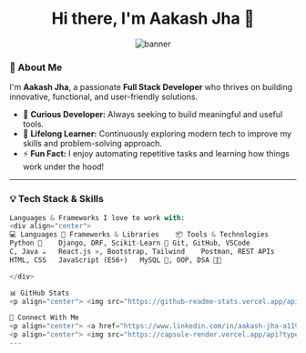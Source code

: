 <h1 align="center">Hi there, I'm Aakash Jha 👋</h1>

<p align="center">
  <img src="https://capsule-render.vercel.app/api?type=waving&color=0B72B5&height=200&section=header&text=Welcome%20to%20My%20GitHub!&fontSize=40&fontColor=ffffff" alt="banner"/>
</p>

### 🙏 About Me
I'm **Aakash Jha**, a passionate **Full Stack Developer** who thrives on building innovative, functional, and user-friendly solutions.

- 👀 **Curious Developer:** Always seeking to build meaningful and useful tools.
- 🌱 **Lifelong Learner:** Continuously exploring modern tech to improve my skills and problem-solving approach.
- ⚡ **Fun Fact:** I enjoy automating repetitive tasks and learning how things work under the hood!

---

### 💡 Tech Stack & Skills

```python
Languages & Frameworks I love to work with:
<div align="center">
💻 Languages	🧠 Frameworks & Libraries	📦 Tools & Technologies
Python 🐍	Django, DRF, Scikit-Learn 🤖	Git, GitHub, VSCode
C, Java ☕	React.js ⚛️, Bootstrap, Tailwind	Postman, REST APIs
HTML, CSS	JavaScript (ES6+)	MySQL 🐬, OOP, DSA 🧑‍💻

</div>

📊 GitHub Stats
<p align="center"> <img src="https://github-readme-stats.vercel.app/api?username=Aakash-Jha3903&show_icons=true&theme=radical" alt="Aakash's GitHub Stats" /> <br/> <img src="https://github-readme-streak-stats.herokuapp.com/?user=Aakash-Jha3903&theme=radical" alt="GitHub Streak" /> <br/> <img src="https://github-readme-stats.vercel.app/api/top-langs/?username=Aakash-Jha3903&layout=compact&theme=radical" alt="Top Languages" /> </p>

🔗 Connect With Me
<p align="center"> <a href="https://www.linkedin.com/in/aakash-jha-a11931257" target="_blank"> <img src="https://img.shields.io/badge/-LinkedIn-blue?style=for-the-badge&logo=Linkedin&logoColor=white"/> </a> <a href="https://aakash-jha--portfolio.vercel.app/" target="_blank"> <img src="https://img.shields.io/badge/-Portfolio-121212?style=for-the-badge&logo=vercel&logoColor=white"/> </a> </p>
<p align="center"> <img src="https://capsule-render.vercel.app/api?type=waving&color=0B72B5&height=150&section=footer"/> </p> <!--- Aakash-Jha3903/Aakash-Jha3903 is a ✨ special ✨ repository because its `README.md` (this file) appears on your GitHub profile. You can click the Preview link to take a look at your changes. --->
---
```
